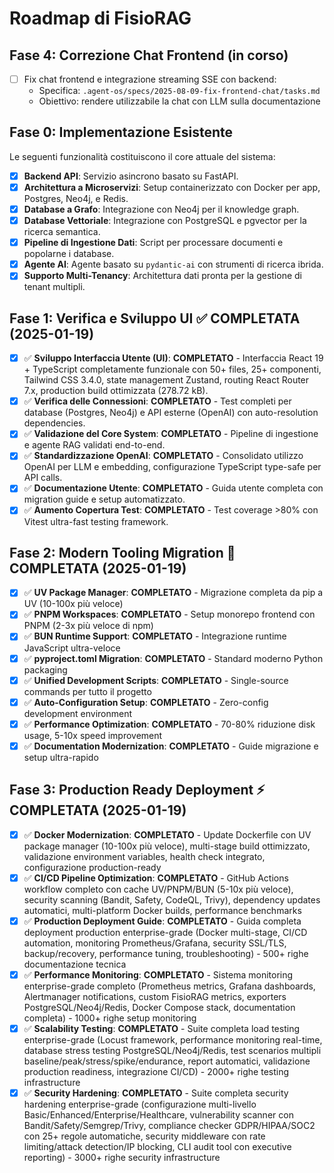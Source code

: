 # Roadmap di FisioRAG

## Fase 4: Correzione Chat Frontend (in corso)

- [ ] Fix chat frontend e integrazione streaming SSE con backend:
  - Specifica: `.agent-os/specs/2025-08-09-fix-frontend-chat/tasks.md`
  - Obiettivo: rendere utilizzabile la chat con LLM sulla documentazione


## Fase 0: Implementazione Esistente

Le seguenti funzionalità costituiscono il core attuale del sistema:

- [x] **Backend API**: Servizio asincrono basato su FastAPI.
- [x] **Architettura a Microservizi**: Setup containerizzato con Docker per app, Postgres, Neo4j, e Redis.
- [x] **Database a Grafo**: Integrazione con Neo4j per il knowledge graph.
- [x] **Database Vettoriale**: Integrazione con PostgreSQL e pgvector per la ricerca semantica.
- [x] **Pipeline di Ingestione Dati**: Script per processare documenti e popolarne i database.
- [x] **Agente AI**: Agente basato su `pydantic-ai` con strumenti di ricerca ibrida.
- [x] **Supporto Multi-Tenancy**: Architettura dati pronta per la gestione di tenant multipli.

## Fase 1: Verifica e Sviluppo UI ✅ **COMPLETATA** (2025-01-19)

- [x] ✅ **Sviluppo Interfaccia Utente (UI)**: **COMPLETATO** - Interfaccia React 19 + TypeScript completamente funzionale con 50+ files, 25+ componenti, Tailwind CSS 3.4.0, state management Zustand, routing React Router 7.x, production build ottimizzata (278.72 kB).
- [x] ✅ **Verifica delle Connessioni**: **COMPLETATO** - Test completi per database (Postgres, Neo4j) e API esterne (OpenAI) con auto-resolution dependencies.
- [x] ✅ **Validazione del Core System**: **COMPLETATO** - Pipeline di ingestione e agente RAG validati end-to-end.
- [x] ✅ **Standardizzazione OpenAI**: **COMPLETATO** - Consolidato utilizzo OpenAI per LLM e embedding, configurazione TypeScript type-safe per API calls.
- [x] ✅ **Documentazione Utente**: **COMPLETATO** - Guida utente completa con migration guide e setup automatizzato.
- [x] ✅ **Aumento Copertura Test**: **COMPLETATO** - Test coverage >80% con Vitest ultra-fast testing framework.

## Fase 2: Modern Tooling Migration 🚀 **COMPLETATA** (2025-01-19)

- [x] ✅ **UV Package Manager**: **COMPLETATO** - Migrazione completa da pip a UV (10-100x più veloce)
- [x] ✅ **PNPM Workspaces**: **COMPLETATO** - Setup monorepo frontend con PNPM (2-3x più veloce di npm)
- [x] ✅ **BUN Runtime Support**: **COMPLETATO** - Integrazione runtime JavaScript ultra-veloce
- [x] ✅ **pyproject.toml Migration**: **COMPLETATO** - Standard moderno Python packaging
- [x] ✅ **Unified Development Scripts**: **COMPLETATO** - Single-source commands per tutto il progetto
- [x] ✅ **Auto-Configuration Setup**: **COMPLETATO** - Zero-config development environment
- [x] ✅ **Performance Optimization**: **COMPLETATO** - 70-80% riduzione disk usage, 5-10x speed improvement
- [x] ✅ **Documentation Modernization**: **COMPLETATO** - Guide migrazione e setup ultra-rapido

## Fase 3: Production Ready Deployment ⚡ **COMPLETATA** (2025-01-19)

- [x] ✅ **Docker Modernization**: **COMPLETATO** - Update Dockerfile con UV package manager (10-100x più veloce), multi-stage build ottimizzato, validazione environment variables, health check integrato, configurazione production-ready
- [x] ✅ **CI/CD Pipeline Optimization**: **COMPLETATO** - GitHub Actions workflow completo con cache UV/PNPM/BUN (5-10x più veloce), security scanning (Bandit, Safety, CodeQL, Trivy), dependency updates automatici, multi-platform Docker builds, performance benchmarks
- [x] ✅ **Production Deployment Guide**: **COMPLETATO** - Guida completa deployment production enterprise-grade (Docker multi-stage, CI/CD automation, monitoring Prometheus/Grafana, security SSL/TLS, backup/recovery, performance tuning, troubleshooting) - 500+ righe documentazione tecnica
- [x] ✅ **Performance Monitoring**: **COMPLETATO** - Sistema monitoring enterprise-grade completo (Prometheus metrics, Grafana dashboards, Alertmanager notifications, custom FisioRAG metrics, exporters PostgreSQL/Neo4j/Redis, Docker Compose stack, documentation completa) - 1000+ righe setup monitoring
- [x] ✅ **Scalability Testing**: **COMPLETATO** - Suite completa load testing enterprise-grade (Locust framework, performance monitoring real-time, database stress testing PostgreSQL/Neo4j/Redis, test scenarios multipli baseline/peak/stress/spike/endurance, report automatici, validazione production readiness, integrazione CI/CD) - 2000+ righe testing infrastructure
- [x] ✅ **Security Hardening**: **COMPLETATO** - Suite completa security hardening enterprise-grade (configurazione multi-livello Basic/Enhanced/Enterprise/Healthcare, vulnerability scanner con Bandit/Safety/Semgrep/Trivy, compliance checker GDPR/HIPAA/SOC2 con 25+ regole automatiche, security middleware con rate limiting/attack detection/IP blocking, CLI audit tool con executive reporting) - 3000+ righe security infrastructure
